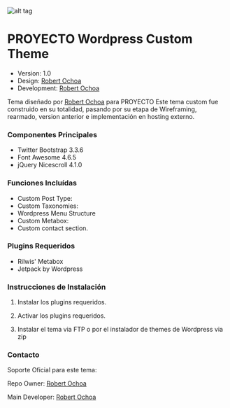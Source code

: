 ![alt tag](http://robertochoa.com.ve/wp-content/uploads/2015/10/repo-logo.jpg)

# PROYECTO Wordpress Custom Theme #

* Version: 1.0
* Design: [Robert Ochoa](http://www.robertochoa.com.ve/)
* Development: [Robert Ochoa](http://www.robertochoa.com.ve/)

Tema diseñado por [Robert Ochoa](http://www.robertochoa.com.ve/) para PROYECTO Este tema custom fue construido en su totalidad, pasando por su etapa de Wireframing, rearmado, version anterior e implementación en hosting externo.

### Componentes Principales ###

* Twitter Bootstrap 3.3.6
* Font Awesome 4.6.5
* jQuery Nicescroll 4.1.0



### Funciones Incluídas ###

* Custom Post Type:
* Custom Taxonomies:
* Wordpress Menu Structure
* Custom Metabox:
* Custom contact section.

### Plugins Requeridos ###

* Rilwis' Metabox
* Jetpack by Wordpress

### Instrucciones de Instalación ###

1. Instalar los plugins requeridos.

2. Activar los plugins requeridos.

3. Instalar el tema via FTP o por el instalador de themes de Wordpress via zip

### Contacto ###

Soporte Oficial para este tema:

Repo Owner: [Robert Ochoa](http://www.robertochoa.com.ve/)

Main Developer: [Robert Ochoa](http://www.robertochoa.com.ve/)
